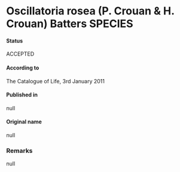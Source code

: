 Oscillatoria rosea (P. Crouan & H. Crouan) Batters SPECIES
=======

#### Status
ACCEPTED

#### According to
The Catalogue of Life, 3rd January 2011

#### Published in
null

#### Original name
null

### Remarks
null